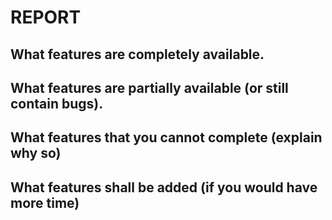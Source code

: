 # REPORT

## What features are completely available.

## What features are partially available (or still contain bugs).

## What features that you cannot complete (explain why so)

## What features shall be added (if you would have more time)